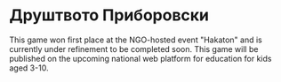 # Друштвото Приборовски

This game won first place at the NGO-hosted event "Hakaton"
and is currently under refinement to be completed soon.
This game will be published on the upcoming national web platform
for education for kids aged 3-10.
